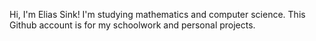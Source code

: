 Hi, I'm Elias Sink! I'm studying mathematics and computer science.
This Github account is for my schoolwork and personal projects.
